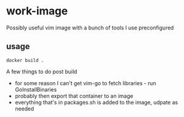 # work-image

Possibly useful vim image with a bunch of tools I use preconfigured

## usage

` docker build .  `

A few things to do post build
  - for some reason I can't get vim-go to fetch libraries - run GoInstallBinaries
  - probably then export that container to an image
  - everything that's in packages.sh is added to the image, udpate as needed
